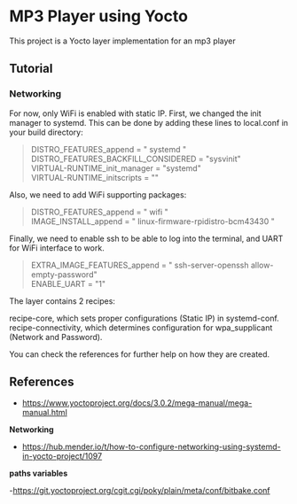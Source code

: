 # MP3 Player using Yocto

This project is a Yocto layer implementation for an mp3 player

## Tutorial

### Networking

For now, only WiFi is enabled with static IP. 
First, we changed the init manager to systemd. This can be done by adding these lines to local.conf in your build directory:

> DISTRO_FEATURES_append = " systemd "\
> DISTRO_FEATURES_BACKFILL_CONSIDERED = "sysvinit"\
> VIRTUAL-RUNTIME_init_manager = "systemd"\
> VIRTUAL-RUNTIME_initscripts = ""


Also, we need to add WiFi supporting packages:

> DISTRO_FEATURES_append = " wifi "\
> IMAGE_INSTALL_append = " linux-firmware-rpidistro-bcm43430 "

Finally, we need to enable ssh to be able to log into the terminal, and UART for WiFi interface to work.

> EXTRA_IMAGE_FEATURES_append = " ssh-server-openssh allow-empty-password"\
> ENABLE_UART = "1"

The layer contains 2 recipes:

recipe-core, which sets proper configurations (Static IP) in systemd-conf.\
recipe-connectivity, which determines configuration for wpa_supplicant (Network and Password).

You can check the references for further help on how they are created.

## References

- https://www.yoctoproject.org/docs/3.0.2/mega-manual/mega-manual.html

**Networking**

- https://hub.mender.io/t/how-to-configure-networking-using-systemd-in-yocto-project/1097

**paths variables**

-https://git.yoctoproject.org/cgit.cgi/poky/plain/meta/conf/bitbake.conf



